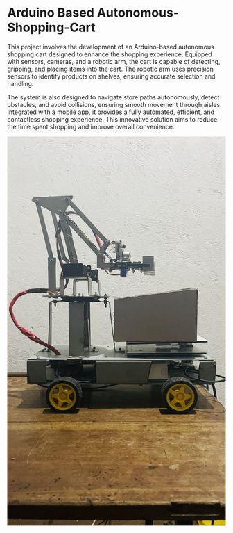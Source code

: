 # Arduino Based Autonomous-Shopping-Cart

This project involves the development of an Arduino-based autonomous shopping cart designed to enhance the shopping experience. Equipped with sensors, cameras, and a robotic arm, the cart is capable of detecting, gripping, and placing items into the cart. The robotic arm uses precision sensors to identify products on shelves, ensuring accurate selection and handling.

The system is also designed to navigate store paths autonomously, detect obstacles, and avoid collisions, ensuring smooth movement through aisles. Integrated with a mobile app, it provides a fully automated, efficient, and contactless shopping experience. This innovative solution aims to reduce the time spent shopping and improve overall convenience.

![Autonomous Shopping Cart](image/image1.jpg)
